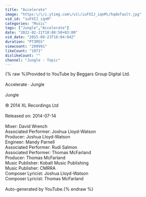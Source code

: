 ```yaml
---
title: "Accelerate"
image: "https:\/\/i.ytimg.com\/vi\/iuFXIJ_iqnM\/hqdefault.jpg"
vid_id: "iuFXIJ_iqnM"
categories: "Music"
tags: ["Jungle","Accelerate"]
date: "2022-02-21T18:08:50+03:00"
vid_date: "2015-09-23T16:04:04Z"
duration: "PT3M5S"
viewcount: "209991"
likeCount: "1971"
dislikeCount: ""
channel: "Jungle - Topic"
---
```

{% raw %}Provided to YouTube by Beggars Group Digital Ltd.<br /><br />Accelerate · Jungle<br /><br />Jungle<br /><br />℗ 2014 XL Recordings Ltd<br /><br />Released on: 2014-07-14<br /><br />Mixer: David Wrench<br />Associated  Performer: Joshua Lloyd-Watson<br />Producer: Joshua Lloyd-Watson<br />Engineer: Mandy Parnell<br />Associated  Performer: Rudi Salmon<br />Associated  Performer: Thomas McFarland<br />Producer: Thomas McFarland<br />Music  Publisher: Kobalt Music Publishing<br />Music  Publisher: CMRRA<br />Composer  Lyricist: Joshua Lloyd-Watson<br />Composer  Lyricist: Thomas McFarland<br /><br />Auto-generated by YouTube.{% endraw %}
